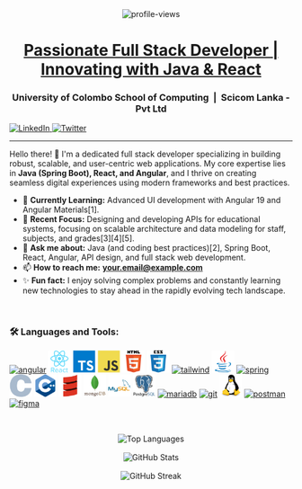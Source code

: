 <div align="center">
  <img src="https://komarev.com/ghpvc/?username=ShyamalHAD&label=Profile%20Visitors&color=blueviolet&style=flat-square" alt="profile-views"/>
</div>

<h1 align="center"><u>Passionate Full Stack Developer | Innovating with Java & React</u></h1>
<h3 align="center">University of Colombo School of Computing &nbsp;|&nbsp; Scicom Lanka - Pvt Ltd</h3>

<p align="left">
  <a href="https://linkedin.com/in/#" target="_blank">
    <img src="https://img.shields.io/badge/LinkedIn-0A66C2.svg?style=for-the-badge&logo=LinkedIn&logoColor=white" alt="LinkedIn"/>
  </a>
  <a href="https://twitter.com/#" target="_blank">
    <img src="https://img.shields.io/badge/Twitter-1DA1F2.svg?style=for-the-badge&logo=Twitter&logoColor=white" alt="Twitter"/>
  </a>
</p>

---

<p align="left">
  Hello there! 👋 I'm a dedicated full stack developer specializing in building robust, scalable, and user-centric web applications. My core expertise lies in <strong>Java (Spring Boot), React, and Angular</strong>, and I thrive on creating seamless digital experiences using modern frameworks and best practices.
</p>

- 🌱 **Currently Learning:** Advanced UI development with Angular 19 and Angular Materials[1].
- 🔭 **Recent Focus:** Designing and developing APIs for educational systems, focusing on scalable architecture and data modeling for staff, subjects, and grades[3][4][5].
- 💬 **Ask me about:** Java (and coding best practices)[2], Spring Boot, React, Angular, API design, and full stack web development.
- 📫 **How to reach me:** **your.email@example.com**
- ✨ **Fun fact:** I enjoy solving complex problems and constantly learning new technologies to stay ahead in the rapidly evolving tech landscape.

<br>

<h3 align="left">🛠️ Languages and Tools:</h3>
<p align="left">
  <a href="https://angular.io" target="_blank" rel="noreferrer"><img src="https://angular.io/assets/images/logos/angular/angular.svg" alt="angular" width="40" height="40"/></a>
  <a href="https://reactjs.org/" target="_blank" rel="noreferrer"><img src="https://raw.githubusercontent.com/devicons/devicon/master/icons/react/react-original-wordmark.svg" alt="react" width="40" height="40"/></a>
  <a href="https://www.typescriptlang.org/" target="_blank" rel="noreferrer"><img src="https://raw.githubusercontent.com/devicons/devicon/master/icons/typescript/typescript-original.svg" alt="typescript" width="40" height="40"/></a>
  <a href="https://developer.mozilla.org/en-US/docs/Web/JavaScript" target="_blank" rel="noreferrer"><img src="https://raw.githubusercontent.com/devicons/devicon/master/icons/javascript/javascript-original.svg" alt="javascript" width="40" height="40"/></a>
  <a href="https://www.w3.org/html/" target="_blank" rel="noreferrer"><img src="https://raw.githubusercontent.com/devicons/devicon/master/icons/html5/html5-original-wordmark.svg" alt="html5" width="40" height="40"/></a>
  <a href="https://www.w3schools.com/css/" target="_blank" rel="noreferrer"><img src="https://raw.githubusercontent.com/devicons/devicon/master/icons/css3/css3-original-wordmark.svg" alt="css3" width="40" height="40"/></a>
  <a href="https://tailwindcss.com/" target="_blank" rel="noreferrer"><img src="https://www.vectorlogo.zone/logos/tailwindcss/tailwindcss-icon.svg" alt="tailwind" width="40" height="40"/></a>
  <a href="https://www.java.com" target="_blank" rel="noreferrer"><img src="https://raw.githubusercontent.com/devicons/devicon/master/icons/java/java-original.svg" alt="java" width="40" height="40"/></a>
  <a href="https://spring.io/" target="_blank" rel="noreferrer"><img src="https://www.vectorlogo.zone/logos/springio/springio-icon.svg" alt="spring" width="40" height="40"/></a>
  <a href="https://www.cprogramming.com/" target="_blank" rel="noreferrer"><img src="https://raw.githubusercontent.com/devicons/devicon/master/icons/c/c-original.svg" alt="c" width="40" height="40"/></a>
  <a href="https://www.w3schools.com/cpp/" target="_blank" rel="noreferrer"><img src="https://raw.githubusercontent.com/devicons/devicon/master/icons/cplusplus/cplusplus-original.svg" alt="cplusplus" width="40" height="40"/></a>
  <a href="https://www.scala-lang.org" target="_blank" rel="noreferrer"><img src="https://raw.githubusercontent.com/devicons/devicon/master/icons/scala/scala-original.svg" alt="scala" width="40" height="40"/></a>
  <a href="https://www.mongodb.com/" target="_blank" rel="noreferrer"><img src="https://raw.githubusercontent.com/devicons/devicon/master/icons/mongodb/mongodb-original-wordmark.svg" alt="mongodb" width="40" height="40"/></a>
  <a href="https://www.mysql.com/" target="_blank" rel="noreferrer"><img src="https://raw.githubusercontent.com/devicons/devicon/master/icons/mysql/mysql-original-wordmark.svg" alt="mysql" width="40" height="40"/></a>
  <a href="https://www.postgresql.org" target="_blank" rel="noreferrer"><img src="https://raw.githubusercontent.com/devicons/devicon/master/icons/postgresql/postgresql-original-wordmark.svg" alt="postgresql" width="40" height="40"/></a>
  <a href="https://mariadb.org/" target="_blank" rel="noreferrer"><img src="https://www.vectorlogo.zone/logos/mariadb/mariadb-icon.svg" alt="mariadb" width="40" height="40"/></a>
  <a href="https://git-scm.com/" target="_blank" rel="noreferrer"><img src="https://www.vectorlogo.zone/logos/git-scm/git-scm-icon.svg" alt="git" width="40" height="40"/></a>
  <a href="https://linux.org/" target="_blank" rel="noreferrer"><img src="https://raw.githubusercontent.com/devicons/devicon/master/icons/linux/linux-original.svg" alt="linux" width="40" height="40"/></a>
  <a href="https://postman.com" target="_blank" rel="noreferrer"><img src="https://www.vectorlogo.zone/logos/getpostman/getpostman-icon.svg" alt="postman" width="40" height="40"/></a>
  <a href="https://www.figma.com/" target="_blank" rel="noreferrer"><img src="https://www.vectorlogo.zone/logos/figma/figma-icon.svg" alt="figma" width="40" height="40"/></a>
</p>

<br>

<p align="center">
  <img align="center" src="https://github-readme-stats.vercel.app/api/top-langs?username=ShyamalHAD&show_icons=true&locale=en&layout=compact&theme=blue-gradient" alt="Top Languages"/>
</p>

<p align="center">
  <img align="center" src="https://github-readme-stats.vercel.app/api?username=ShyamalHAD&show_icons=true&locale=en&theme=vision-friendly-dark" alt="GitHub Stats"/>
</p>

<p align="center">
  <img align="center" src="https://github-readme-streak-stats.herokuapp.com/?user=ShyamalHAD&theme=dark" alt="GitHub Streak"/>
</p>

